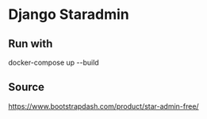 # Django Staradmin

## Run with

docker-compose up --build

## Source 

https://www.bootstrapdash.com/product/star-admin-free/
